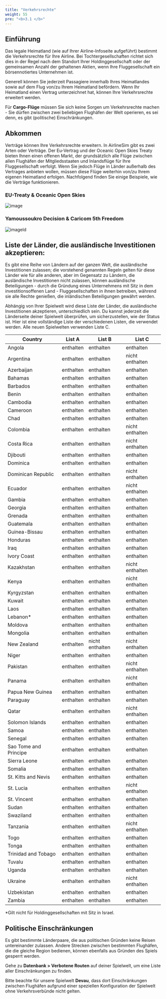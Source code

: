 ```yaml
---
title: "Verkehrsrechte"
weight: 55
pre: "<b>3.1 </b>"
---
```


## Einführung
Das legale Heimatland (wie auf Ihrer Airline-Infoseite aufgeführt) bestimmt die Verkehrsrechte für Ihre Airline. Bei Tochtergesellschaften richtet sich dies in der Regel nach dem Standort Ihrer Holdinggesellschaft oder der gemeinsamen Anzahl der gehaltenen Aktien, wenn Ihre Fluggesellschaft ein börsennotiertes Unternehmen ist.

Generell können Sie jederzeit Passagiere innerhalb Ihres Heimatlandes sowie auf dem Flug von/zu Ihrem Heimatland befördern. Wenn Ihr Heimatland einen Vertrag unterzeichnet hat, können Ihre Verkehrsrechte erweitert werden.

Für **Cargo-Flüge** müssen Sie sich keine Sorgen um Verkehrsrechte machen - Sie dürfen zwischen zwei beliebigen Flughäfen der Welt operieren, es sei denn, es gibt (politische) Einschränkungen.

## Abkommen

Verträge können Ihre Verkehrsrechte erweitern. In AirlineSim gibt es zwei Arten oder Verträge. Der Eu-Vertrag und der Oceanic Open Skies Treaty bieten Ihnen einen offenen Markt, der grundsätzlich alle Flüge zwischen allen Flughäfen der Mitgliedsstaaten und Inlandsflüge für Ihre Fluggesellschaft verfolgt. Wenn Sie jedoch Flüge in Länder außerhalb des Vertrages anbieten wollen, müssen diese Flüge weiterhin von/zu Ihrem eigenen Heimatland erfolgen.
Nachfolgend finden Sie einige Beispiele, wie die Verträge funktionieren.

### EU-Treaty & Oceanic Open Skies
![image](./eutreaty-en.png)

### Yamoussoukro Decision & Caricom 5th Freedom
![imageld](./yamoussoukro-en.png)


## Liste der Länder, die ausländische Investitionen akzeptieren:

Es gibt eine Reihe von Ländern auf der ganzen Welt, die ausländische Investitionen zulassen; die vorstehend genannten Regeln gelten für diese Länder wie für alle anderen, aber im Gegensatz zu Ländern, die ausländische Investitionen nicht zulassen, können ausländische Beteiligungen - durch die Gründung eines Unternehmens mit Sitz in dem investitionsoffenen Land - Fluggesellschaften in ihnen betreiben, während sie alle Rechte genießen, die inländischen Beteiligungen gewährt werden.

Abhängig von Ihrer Spielwelt wird diese Liste der Länder, die ausländische Investitionen akzeptieren, unterschiedlich sein. Du kannst jederzeit die Länderseite deiner Spielwelt überprüfen, um sicherzustellen, wie der Status ist.
Hier ist eine vollständige Liste der verschiedenen Listen, die verwendet werden. Alle neuen Spielwelten verwenden Liste C.


| Country | List A | List B | List C |
| --- | --- | --- | --- |
| Angola | enthalten | enthalten | enthalten |
| Argentina | enthalten | enthalten | nicht enthalten |
| Azerbaijan | enthalten | enthalten | enthalten |
| Bahamas | enthalten | enthalten | enthalten |
| Barbados | enthalten | enthalten | enthalten |
| Benin | enthalten | enthalten | enthalten |
| Cambodia | enthalten | enthalten | enthalten |
| Cameroon | enthalten | enthalten | enthalten |
| Chad | enthalten | enthalten | enthalten |
| Colombia | enthalten | enthalten | nicht enthalten |
| Costa Rica | enthalten | enthalten | nicht enthalten |
| Djibouti | enthalten | enthalten | enthalten |
| Dominica | enthalten | enthalten | enthalten |
| Dominican Republic | enthalten | enthalten | nicht enthalten |
| Ecuador | enthalten | enthalten | nicht enthalten |
| Gambia | enthalten | enthalten | enthalten |
| Georgia | enthalten | enthalten | enthalten |
| Grenada | enthalten | enthalten | enthalten |
| Guatemala | enthalten | enthalten | enthalten |
| Guinea-Bissau | enthalten | enthalten | enthalten |
| Honduras | enthalten | enthalten | enthalten |
| Iraq | enthalten | enthalten | enthalten |
| Ivory Coast | enthalten | enthalten | enthalten |
| Kazakhstan | enthalten | enthalten | nicht enthalten |
| Kenya | enthalten | enthalten | nicht enthalten |
| Kyrgyzstan | enthalten | enthalten | enthalten |
| Kuwait | enthalten | enthalten | enthalten |
| Laos | enthalten | enthalten | enthalten |
| Lebanon* | enthalten | enthalten | enthalten |
| Moldova | enthalten | enthalten | enthalten |
| Mongolia | enthalten | enthalten | enthalten |
| New Zealand | enthalten | nicht enthalten | nicht enthalten |
| Niger | enthalten | enthalten | enthalten |
| Pakistan | enthalten | enthalten | nicht enthalten |
| Panama | enthalten | enthalten | nicht enthalten |
| Papua New Guinea | enthalten | enthalten | enthalten |
| Paraguay | enthalten | enthalten | enthalten |
| Qatar | enthalten | enthalten | nicht enthalten |
| Solomon Islands | enthalten | enthalten | enthalten |
| Samoa | enthalten | enthalten | enthalten |
| Senegal | enthalten | enthalten | enthalten |
| Sao Tome and Principe | enthalten | enthalten | enthalten |
| Sierra Leone | enthalten | enthalten | enthalten |
| Somalia | enthalten | enthalten | enthalten |
| St. Kitts and Nevis | enthalten | enthalten | enthalten |
| St. Lucia | enthalten | enthalten | nicht enthalten |
| St. Vincent | enthalten | enthalten | enthalten |
| Sudan | enthalten | enthalten | enthalten |
| Swaziland | enthalten | enthalten | enthalten |
| Tanzania | enthalten | enthalten | nicht enthalten |
| Togo | enthalten | enthalten | enthalten |
| Tonga | enthalten | enthalten | enthalten |
| Trinidad and Tobago | enthalten | enthalten | enthalten |
| Tuvalu | enthalten | enthalten | enthalten |
| Uganda | enthalten | enthalten | enthalten |
| Ukraine | enthalten | enthalten | nicht enthalten |
| Uzbekistan | enthalten | enthalten | enthalten |
| Zambia | enthalten | enthalten | enthalten |

*Gilt nicht für Holdinggesellschaften mit Sitz in Israel.


## Politische Einschränkungen

Es gibt bestimmte Länderpaare, die aus politischen Gründen keine Reisen untereinander zulassen.
Andere Strecken zwischen bestimmten Flughäfen, die die gleiche Region bedienen, können ebenfalls aus Gründen des Spiels gesperrt werden.

Gehe zu **Datenbank > Verbotene Routen** auf deiner Spielwelt, um eine Liste aller Einschränkungen zu finden.

Bitte beachte für unsere Spielwelt **Devau**, dass dort Einschränkungen zwischen Flughäfen aufgrund einer speziellen Konfiguration der Spielwelt ohne Verkehrsverbünde nicht gelten.

